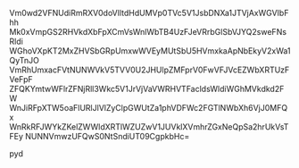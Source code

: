 Vm0wd2VFNUdiRmRXV0doVlltdHdUMVp0TVc5V1JsbDNXa1JTVjAxWGVIbFhh
Mk0xVmpGS2RHVkdXbFpXCmVsWnlWbTB4UzFJeVRrbGlSbVJYQ2sweFNsRldi
WGhoVXpKT2MxZHVSbGRpUmxwWVEyMUtSbU5HVmxkaApNbEkyV2xWa1QyTnJO
VmRhUmxacFVtNUNWVkV5TVV0U2JHUlpZMFprV0FwVFJVcEZWbXRTUzFVeFpF
ZFQKYmtwWFlrZFNjRll3Wkc5V1JrVjVaVWRHVTFacldsWldiWGhMVkdkd2FW
WnJiRFpXTW5oaFlURlJlVlZyClpGWUtZa1phVDFWc2FGTlNWbXh6VjJ0MFQx
WnRkRFJWYkZKelZWWldXRTlWZUZwV1JUVklXVmhrZGxNeQpSa2hrUkVsTFEy
NUNNVmwzUFQwS0NtSndiUT09CgpkbHc=

pyd
